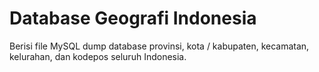# Database Geografi Indonesia
Berisi file MySQL dump database provinsi, kota / kabupaten, kecamatan, kelurahan, dan kodepos seluruh Indonesia.